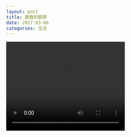 ```yaml
---
layout: post
title: 数数的靓照
date: 2017-03-06
categories: 生活
---
```


<video src="http://jiangzerui.cn/public/asset/video/shushu_tea.mp4" width="320" height="240" controls autobuffer></video>